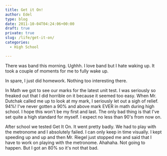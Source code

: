 ```yaml
---
title: Get it On!
author: Edel
type: blog
date: 2011-10-04T04:24:06+00:00
draft: true
private: true
slug: /life/get-it-on/
categories:
  - High School

---
```

There was band this morning. Ughhh. I love band but I hate waking up. It took a couple of moments for me to fully wake up.

In spare, I just did homework. Nothing too interesting there.

In Math we got to see our marks for the latest unit test. I was seriously so freaked out that I did horrible on it because it seemed too easy. When Mr. Dutchak called me up to look at my mark, I seriously let out a sigh of relief. 94%! I've never gotten a 90% and above mark EVER in math during high school. I hope this won't be my first and last. The only bad thing is that I've set quite a high standard for myself. I expect no less than 90's from now on.

After school we tested Get It On. It went pretty badly. We had to play with the metronome and I absolutely failed. I can only keep in time visually. I kept speeding up and up and then Mr. Riegel just stopped me and said that I have to work on playing with the metronome. Ahahaha. Not going to happen. But I got an 80% so it's not that bad.



